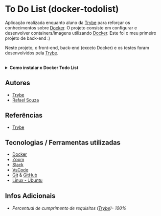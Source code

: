 # To Do List (docker-todolist)

Aplicação realizada enquanto aluno da [Trybe](https://www.betrybe.com/) para reforçar os conhecimentos sobre [Docker](https://www.docker.com/). O projeto consiste em configurar e desenvolver containers/imagens utilizando [Docker](https://www.docker.com/). Este foi o meu primeiro projeto de back-end :)

Neste projeto, o front-end, back-end (exceto Docker) e os testes foram desenvolvidos pela [Trybe](https://www.betrybe.com/).

<br>

<details>
  <summary><strong>Como instalar o Docker Todo List</strong></summary><br />

## Instalação 

<br>

- Clone o repositório `git@github.com:Rafael-Souza-97/docker-todo-list.git`:

```bash
git clone git@github.com:Rafael-Souza-97/docker-todo-list.git
```

<br>

- Entre na pasta do repositório que você acabou de clonar:

```bash
cd docker-todo-list
```

<br>

 - Instale as depëndencias, caso necessário, com `npm install`:

```bash
npm install
```

<hr>
<br>

</details>

## Autores

- [Trybe](https://www.betrybe.com/)
- [Rafael Souza](https://github.com/Rafael-Souza-97)

## Referências

 - [Trybe](https://www.betrybe.com/)

## Tecnologias / Ferramentas utilizadas

- [Docker](https://www.docker.com/)
- [Zoom](https://zoom.us/)
- [Slack](https://slack.com/intl/pt-br/)
- [VsCode](https://code.visualstudio.com/)
- [Git](https://git-scm.com/) & [GitHub](https://github.com/)
- [Linux - Ubuntu](https://ubuntu.com/)

## Infos Adicionais

- ###### Percentual de cumprimento de requisitos ([Trybe](https://www.betrybe.com/))- 100%

